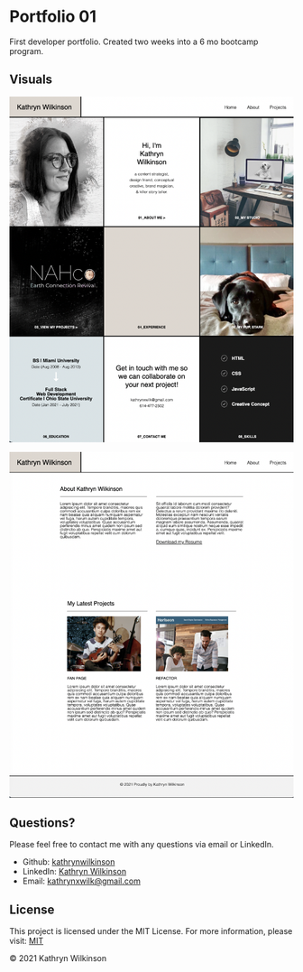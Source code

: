 # Portfolio 01

First developer portfolio. Created two weeks into a 6 mo bootcamp program.

## Visuals

![screenshot main](./assets/images/portfolio-screenshot1.png)

![screenshot sections](./assets/images/portfolio-screenshot2.png)

## Questions?

Please feel free to contact me with any questions via email or LinkedIn.

- Github: [kathrynwilkinson](https://github.com/kathrynwilkinson)
- LinkedIn: [Kathryn Wilkinson](https://www.linkedin.com/in/kwilkinsonxx/)
- Email: [kathrynxwilk@gmail.com](mailto:kathrynxwilk@gmail.com)

## License

This project is licensed under the MIT License.
  For more information, please visit: [MIT](https://choosealicense.com/licenses/mit/)

&copy; 2021 Kathryn Wilkinson
